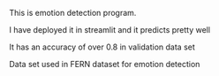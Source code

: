 This is emotion detection program. 

I have deployed it in streamlit and it predicts pretty well

It has an accuracy of over 0.8 in validation data set

Data set used in FERN dataset for emotion detection

